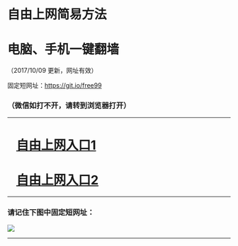 ﻿# 自由上网简易方法

# 电脑、手机一键翻墙

（2017/10/09 更新，网址有效）

固定短网址：https://git.io/free99

### （微信如打不开，请转到浏览器打开）


***





# &nbsp;&nbsp; <a href="http://ft686917405.fwq-tz-1001.info/fwqtz01.html?t=100900113372 " target="_blank">自由上网入口1</a>
# &nbsp;&nbsp; <a href="http://ft2394731803.fwq-tz-1002.info/fwqtz02.html?t=100900111005 " target="_blank">自由上网入口2</a>
***

### 请记住下图中固定短网址：

<img src="https://s3-us-west-2.amazonaws.com/fwq-1001/yjfq-20170905okok.png" /> 


***


